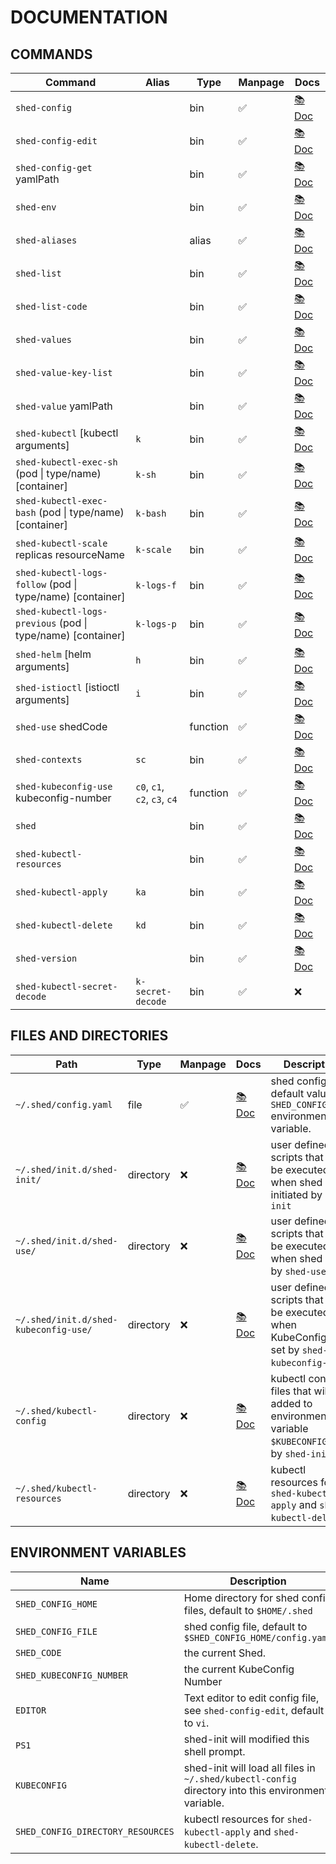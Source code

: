# DOCUMENTATION

## COMMANDS

| Command                                                     | Alias                        | Type     | Manpage | Docs                                   |
| ----------------------------------------------------------- | ---------------------------- | -------- | ------- | -------------------------------------- |
| `shed-config`                                               |                              | bin      | ✅       | [📚 Doc](shed-config.md)                |
| `shed-config-edit`                                          |                              | bin      | ✅       | [📚 Doc](shed-config-edit.md)           |
| `shed-config-get` yamlPath                                  |                              | bin      | ✅       | [📚 Doc](shed-config-get.md)            |
| `shed-env`                                                  |                              | bin      | ✅       | [📚 Doc](shed-env.md)                   |
| `shed-aliases`                                              |                              | alias    | ✅       | [📚 Doc](shed-aliases.md)               |
| `shed-list`                                                 |                              | bin      | ✅       | [📚 Doc](shed-list.md)                  |
| `shed-list-code`                                            |                              | bin      | ✅       | [📚 Doc](shed-list-code.md)             |
| `shed-values`                                               |                              | bin      | ✅       | [📚 Doc](shed-values.md)                |
| `shed-value-key-list`                                       |                              | bin      | ✅       | [📚 Doc](shed-value-key-list.md)        |
| `shed-value` yamlPath                                       |                              | bin      | ✅       | [📚 Doc](shed-value.md)                 |
| `shed-kubectl` [kubectl arguments]                          | `k`                          | bin      | ✅       | [📚 Doc](shed-kubectl.md)               |
| `shed-kubectl-exec-sh` (pod \| type/name) [container]       | `k-sh`                       | bin      | ✅       | [📚 Doc](shed-kubectl-exec-sh.md)       |
| `shed-kubectl-exec-bash` (pod \| type/name) [container]     | `k-bash`                     | bin      | ✅       | [📚 Doc](shed-kubectl-exec-bash.md)     |
| `shed-kubectl-scale` replicas resourceName                  | `k-scale`                    | bin      | ✅       | [📚 Doc](shed-kubectl-scale.md)         |
| `shed-kubectl-logs-follow` (pod \| type/name) [container]   | `k-logs-f`                   | bin      | ✅       | [📚 Doc](shed-kubectl-logs-follow.md)   |
| `shed-kubectl-logs-previous` (pod \| type/name) [container] | `k-logs-p`                   | bin      | ✅       | [📚 Doc](shed-kubectl-logs-previous.md) |
| `shed-helm` [helm arguments]                                | `h`                          | bin      | ✅       | [📚 Doc](shed-helm.md)                  |
| `shed-istioctl` [istioctl arguments]                        | `i`                          | bin      | ✅       | [📚 Doc](shed-istioctl.md)              |
| `shed-use` shedCode                                         |                              | function | ✅       | [📚 Doc](shed-use.md)                   |
| `shed-contexts`                                             | `sc`                         | bin      | ✅       | [📚 Doc](shed-contexts.md)              |
| `shed-kubeconfig-use` kubeconfig-number                     | `c0`, `c1`, `c2`, `c3`, `c4` | function | ✅       | [📚 Doc](shed-kubeconfig-use.md)        |
| `shed`                                                      |                              | bin      | ✅       | [📚 Doc](shed.md)                       |
| `shed-kubectl-resources`                                    |                              | bin      | ✅       | [📚 Doc](shed-kubectl-resources.md)     |
| `shed-kubectl-apply`                                        | `ka`                         | bin      | ✅       | [📚 Doc](shed-kubectl-apply.md)         |
| `shed-kubectl-delete`                                       | `kd`                         | bin      | ✅       | [📚 Doc](shed-kubectl-delete.md)        |
| `shed-version`                                              |                              | bin      | ✅       | [📚 Doc](shed-version.md)               |
| `shed-kubectl-secret-decode`                                | `k-secret-decode`            | bin      | ✅       | ❌                                      |

## FILES AND DIRECTORIES

| Path                                  | Type      | Manpage | Docs                                             | Description                                                                                      |
| ------------------------------------- | --------- | ------- | ------------------------------------------------ | ------------------------------------------------------------------------------------------------ |
| `~/.shed/config.yaml`                 | file      | ✅       | [📚 Doc](file-shed-config.yaml.md)                | shed config file, default value of `SHED_CONFIG_FILE` environment variable.                      |
| `~/.shed/init.d/shed-init/`           | directory | ❌       | [📚 Doc](directory-init.d-shed-init.md)           | user defined scripts that will be executed when shed is initiated by `shed-init`                 |
| `~/.shed/init.d/shed-use/`            | directory | ❌       | [📚 Doc](directory-init.d-shed-use.md)            | user defined scripts that will be executed when shed is set by `shed-use`.                       |
| `~/.shed/init.d/shed-kubeconfig-use/` | directory | ❌       | [📚 Doc](directory-init.d-shed-kubeconfig-use.md) | user defined scripts that will be executed when KubeConfig is set by `shed-kubeconfig-use`.      |
| `~/.shed/kubectl-config`              | directory | ❌       | [📚 Doc](directory-kubectl-config.md)             | kubectl config files that will be added to environment variable `$KUBECONFIG` on by `shed-init`. |
| `~/.shed/kubectl-resources`           | directory | ❌       | [📚 Doc](directory-kubectl-resources.md)          | kubectl resources for `shed-kubectl-apply` and `shed-kubectl-delete`.                            |

## ENVIRONMENT VARIABLES

| Name                              | Description                                                                                         |
| --------------------------------- | --------------------------------------------------------------------------------------------------- |
| `SHED_CONFIG_HOME`                | Home directory for shed config files, default to `$HOME/.shed`                                      |
| `SHED_CONFIG_FILE`                | shed config file, default to `$SHED_CONFIG_HOME/config.yaml`                                        |
| `SHED_CODE`                       | the current Shed.                                                                                   |
| `SHED_KUBECONFIG_NUMBER`          | the current KubeConfig Number                                                                       |
| `EDITOR`                          | Text editor to edit config file, see `shed-config-edit`, default to `vi`.                           |
| `PS1`                             | shed-init will modified this shell prompt.                                                          |
| `KUBECONFIG`                      | shed-init will load all files in `~/.shed/kubectl-config` directory into this environment variable. |
| `SHED_CONFIG_DIRECTORY_RESOURCES` | kubectl resources for `shed-kubectl-apply` and `shed-kubectl-delete`.                               |

